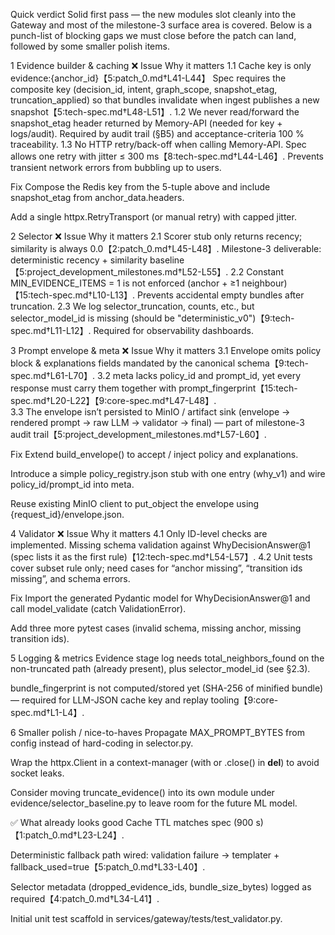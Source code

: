 Quick verdict
Solid first pass — the new modules slot cleanly into the Gateway and most of the milestone-3 surface area is covered.
Below is a punch-list of blocking gaps we must close before the patch can land, followed by some smaller polish items.

1 Evidence builder & caching
❌	Issue	Why it matters
1.1	Cache key is only evidence:{anchor_id}【5:patch_0.md†L41-L44】	Spec requires the composite key (decision_id, intent, graph_scope, snapshot_etag, truncation_applied) so that bundles invalidate when ingest publishes a new snapshot【5:tech-spec.md†L48-L51】.
1.2	We never read/forward the snapshot_etag header returned by Memory-API (needed for key + logs/audit).	Required by audit trail (§B5) and acceptance-criteria 100 % traceability.
1.3	No HTTP retry/back-off when calling Memory-API. Spec allows one retry with jitter ≤ 300 ms【8:tech-spec.md†L44-L46】.	Prevents transient network errors from bubbling up to users.

Fix
Compose the Redis key from the 5-tuple above and include snapshot_etag from anchor_data.headers.

Add a single httpx.RetryTransport (or manual retry) with capped jitter.

2 Selector
❌	Issue	Why it matters
2.1	Scorer stub only returns recency; similarity is always 0.0【2:patch_0.md†L45-L48】.	Milestone-3 deliverable: deterministic recency + similarity baseline【5:project_development_milestones.md†L52-L55】.
2.2	Constant MIN_EVIDENCE_ITEMS = 1 is not enforced (anchor + ≥1 neighbour)【15:tech-spec.md†L10-L13】.	Prevents accidental empty bundles after truncation.
2.3	We log selector_truncation, counts, etc., but selector_model_id is missing (should be "deterministic_v0")【9:tech-spec.md†L11-L12】.	Required for observability dashboards.

3 Prompt envelope & meta
❌	Issue	Why it matters
3.1	Envelope omits policy block & explanations fields mandated by the canonical schema【9:tech-spec.md†L61-L70】.	
3.2	meta lacks policy_id and prompt_id, yet every response must carry them together with prompt_fingerprint【15:tech-spec.md†L20-L22】【9:core-spec.md†L47-L48】.	
3.3	The envelope isn’t persisted to MinIO / artifact sink (envelope → rendered prompt → raw LLM → validator → final) — part of milestone-3 audit trail【5:project_development_milestones.md†L57-L60】.	

Fix
Extend build_envelope() to accept / inject policy and explanations.

Introduce a simple policy_registry.json stub with one entry (why_v1) and wire policy_id/prompt_id into meta.

Reuse existing MinIO client to put_object the envelope using {request_id}/envelope.json.

4 Validator
❌	Issue	Why it matters
4.1	Only ID-level checks are implemented. Missing schema validation against WhyDecisionAnswer@1 (spec lists it as the first rule)【12:tech-spec.md†L54-L57】.	
4.2	Unit tests cover subset rule only; need cases for “anchor missing”, “transition ids missing”, and schema errors.	

Fix
Import the generated Pydantic model for WhyDecisionAnswer@1 and call model_validate (catch ValidationError).

Add three more pytest cases (invalid schema, missing anchor, missing transition ids).

5 Logging & metrics
Evidence stage log needs total_neighbors_found on the non-truncated path (already present), plus selector_model_id (see §2.3).

bundle_fingerprint is not computed/stored yet (SHA-256 of minified bundle) — required for LLM-JSON cache key and replay tooling【9:core-spec.md†L1-L4】.

6 Smaller polish / nice-to-haves
Propagate MAX_PROMPT_BYTES from config instead of hard-coding in selector.py.

Wrap the httpx.Client in a context-manager (with or .close() in __del__) to avoid socket leaks.

Consider moving truncate_evidence() into its own module under evidence/selector_baseline.py to leave room for the future ML model.

✅ What already looks good
Cache TTL matches spec (900 s)【1:patch_0.md†L23-L24】.

Deterministic fallback path wired: validation failure → templater + fallback_used=true【5:patch_0.md†L33-L40】.

Selector metadata (dropped_evidence_ids, bundle_size_bytes) logged as required【4:patch_0.md†L34-L41】.

Initial unit test scaffold in services/gateway/tests/test_validator.py.